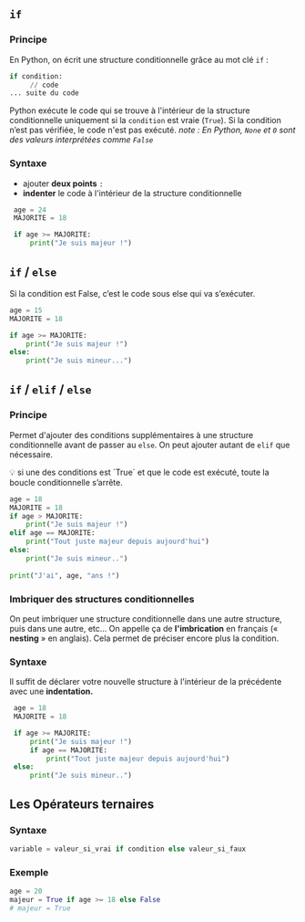 ## `if`

### Principe

En Python, on écrit une structure conditionnelle grâce au mot clé `if` :

```python
if condition:
     // code
... suite du code
```

Python exécute le code qui se trouve à l'intérieur de la structure conditionnelle uniquement si la `condition` est vraie (`True`). Si la condition n’est pas vérifiée, le code n'est pas exécuté.
*note : En Python, `None` et `0` sont des valeurs interprétées comme `False`*

### Syntaxe
- ajouter **deux points** `:`
- **indenter** le code à l'intérieur de la structure conditionnelle

```python
 age = 24 
 MAJORITE = 18

 if age >= MAJORITE:
     print("Je suis majeur !")

```

## `if` / `else`

Si la condition est False, c’est le code sous else qui va s’exécuter.

```python
age = 15 
MAJORITE = 18

if age >= MAJORITE:
    print("Je suis majeur !")
else:
    print("Je suis mineur...")
```

## `if` / `elif` / `else`

### Principe

Permet d'ajouter des conditions supplémentaires à une structure conditionnelle avant de passer au `else`.
On peut ajouter autant de `elif` que nécessaire.

<aside> 💡 si une des conditions est `True` et que le code est exécuté, toute la boucle conditionnelle s’arrête.

</aside>

```python
age = 18 
MAJORITE = 18 
if age > MAJORITE:
    print("Je suis majeur !")
elif age == MAJORITE:
    print("Tout juste majeur depuis aujourd'hui")
else:
    print("Je suis mineur..")
  
print("J'ai", age, "ans !")
```

### Imbriquer des structures conditionnelles
On peut imbriquer une structure conditionnelle dans une autre structure, puis dans une autre, etc... On appelle ça de **l'imbrication** en français (« **nesting** » en anglais). Cela permet de préciser encore plus la condition.

### Syntaxe

Il suffit de déclarer votre nouvelle structure à l'intérieur de la précédente avec une **indentation.**

```python
 age = 18 
 MAJORITE = 18

 if age >= MAJORITE:
     print("Je suis majeur !")
     if age == MAJORITE:
         print("Tout juste majeur depuis aujourd'hui")
 else:
     print("Je suis mineur..")
```

## Les Opérateurs ternaires
### Syntaxe
```python
variable = valeur_si_vrai if condition else valeur_si_faux
```
### Exemple
```python
age = 20
majeur = True if age >= 18 else False
# majeur = True
```
